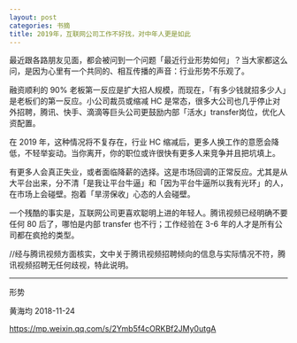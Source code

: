 ```yaml
---
layout: post
categories: 书摘
title: 2019年，互联网公司工作不好找，对中年人更是如此
---
```


最近跟各路朋友见面，都会被问到一个问题「最近行业形势如何」？当大家都这么问，是因为心里有一个共同的、相互传播的声音：行业形势不乐观了。

融资顺利的 90% 老板第一反应是扩大招人规模，而现在，「有多少钱就招多少人」是老板们的第一反应。小公司裁员或缩减 HC 是常态，很多大公司也几乎停止对外招聘，腾讯、快手、滴滴等巨头公司更鼓励内部「活水」transfer岗位，优化人资配置。

在 2019 年，这种情况将不复存在，行业 HC 缩减后，更多人换工作的意愿会降低，不轻举妄动。当你离开，你的职位或许很快有更多人来竞争并且把坑填上。

有更多人会真正失业，或者面临降薪的选择。这是市场回调的正常反应。尤其是从大平台出来，分不清「是我让平台牛逼」和「因为平台牛逼所以我有光环」的人，在市场上会碰壁。抱着「旱涝保收」心态的人会碰壁。

一个残酷的事实是，互联网公司更喜欢聪明上进的年轻人。腾讯视频已经明确不要任何 80 后了，哪怕是内部 transfer 也不行；工作经验在 3-6 年的人才是所有公司都在疯抢的类型。

//经与腾讯视频方面核实，文中关于腾讯视频招聘倾向的信息与实际情况不符，腾讯视频招聘无任何歧视，特此说明。

---

形势

黄海均 2018-11-24

https://mp.weixin.qq.com/s/2Ymb5f4cORKBf2JMy0utgA